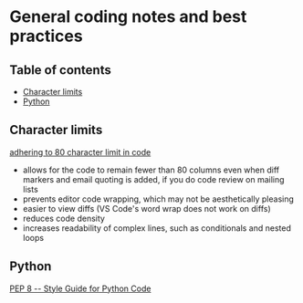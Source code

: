 # General coding notes and best practices <!-- omit in toc -->

## Table of contents <!-- omit in toc -->
- [Character limits](#character-limits)
- [Python](#python)

## Character limits

[adhering to 80 character limit in code](https://softwareengineering.stackexchange.com/a/1848/333462)
- allows for the code to remain fewer than 80 columns even when diff markers and email quoting is added, if you do code review on mailing lists
- prevents editor code wrapping, which may not be aesthetically pleasing
- easier to view diffs (VS Code's word wrap does not work on diffs)
- reduces code density
- increases readability of complex lines, such as conditionals and nested loops

## Python

[PEP 8 -- Style Guide for Python Code](https://www.python.org/dev/peps/pep-0008/)
